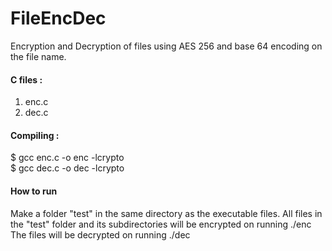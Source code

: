 # FileEncDec
Encryption and Decryption of files using AES 256 and base 64 encoding on the file name.

#### C files : ####
1. enc.c
2. dec.c

#### Compiling : ####
$ gcc enc.c -o enc -lcrypto <br />
$ gcc dec.c -o dec -lcrypto

#### How to run ####
Make a folder "test" in the same directory as the executable files. All files in the "test" folder and its subdirectories will be encrypted on running ./enc <br />
The files will be decrypted on running ./dec
